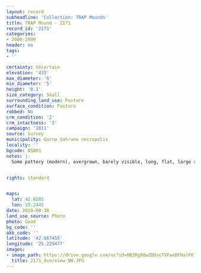 ```yaml
---
layout: record
subheadline: 'Collection: TRAP Mounds'
title: TRAP Mound - 2171
record_id: '2171'
categories:
- 2000-2999
header: no
tags:
- ''

certainty: Uncertain
elevation: '435'
max_diameter: '6'
min_diameter: '5'
height: '0.1'
size_category: Small
surrounding_land_use: Pasture
surface_condition: Pasture
robbed: No
crm_condition: '2'
crm_intactness: '2'
campaign: '2011'
source: Survey
municipality: Gorno Sahrane necropolis
locality: ''
bgcode: DS001
notes: |-
  Some pottery (modern), overgrown, barely visible, long, flat, large stones and rose bushes. Worked stone?.


rights: standard


maps:
  lat: 42.6285
  lon: 25.2442
date: 2018-08-30
land_use_source: Photo
photo: Good
bg_code: ''
akb_code: ''
latitude: '42.667455'
longitude: '25.229477'
images:
- image_path: https://drive.google.com/uc?id=0B3Rg88wZDQscTVFweDFHalFKTnc
  title: 2171_Overview_NW.JPG
---
```

